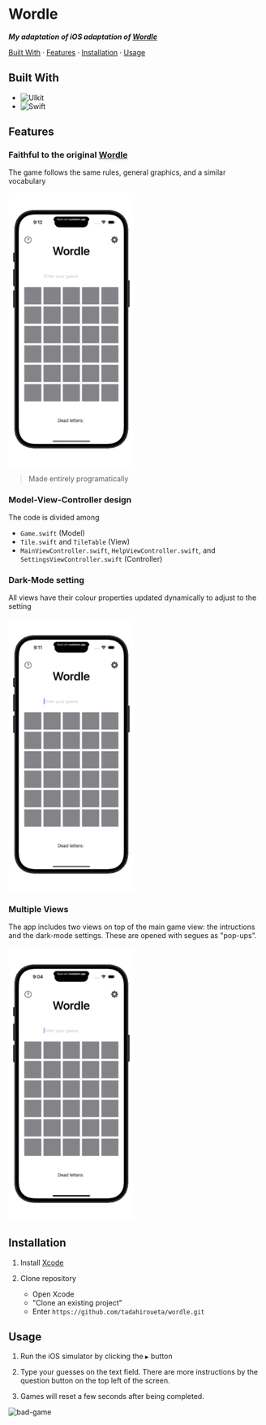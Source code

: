 # Wordle
***My adaptation of iOS adaptation of [Wordle](https://www.nytimes.com/games/wordle/index.html)***

[Built With](#built-with) · [Features](#features) · [Installation](#installation) · [Usage](#usage)

## Built With

- ![UIkit](https://img.shields.io/badge/uikit-2581d0?style=for-the-badge&logo=uikit&logoColor=white)
- ![Swift](https://img.shields.io/badge/swift-F54A2A?style=for-the-badge&logo=swift&logoColor=white)

## Features

### Faithful to the original [Wordle](https://www.nytimes.com/games/wordle/index.html)
The game follows the same rules, general graphics, and a similar vocabulary

<img src="https://github.com/tadahiroueta/wordle/blob/main/samples/good-game.gif" alt="good-game" width="248rem" />

> Made entirely programatically

### Model-View-Controller design

The code is divided among
- ```Game.swift``` (Model)
- ```Tile.swift``` and ```TileTable``` (View)
- ```MainViewController.swift```, ```HelpViewController.swift```, and ```SettingsViewController.swift``` (Controller)

### Dark-Mode setting
All views have their colour properties updated dynamically to adjust to the setting

<img src="https://github.com/tadahiroueta/wordle/blob/main/samples/dark-mode.gif" alt="dark-mode" width="248rem" />

### Multiple Views
The app includes two views on top of the main game view: the intructions and the dark-mode settings. These are opened with segues as "pop-ups".

<img src="https://github.com/tadahiroueta/wordle/blob/main/samples/instructions.gif" alt="instructions" width="248rem" />

## Installation

1. Install [Xcode](https://developer.apple.com/xcode/)

2. Clone repository
    - Open Xcode
    - "Clone an existing project"
    - Enter ```https://github.com/tadahiroueta/wordle.git```

## Usage

1. Run the iOS simulator by clicking the ```▶``` button

2. Type your guesses on the text field. There are more instructions by the question button on the top left of the screen.

3. Games will reset a few seconds after being completed.
  
<img src="https://github.com/tadahiroueta/wordle/blob/main/samples/bad-game.gif" alt="bad-game" width="248rem" />

